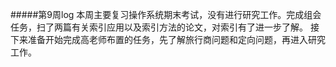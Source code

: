 #####第9周log
本周主要复习操作系统期末考试，没有进行研究工作。完成组会任务，扫了两篇有关索引应用以及索引方法的论文，对索引有了进一步了解。
接下来准备开始完成高老师布置的任务，先了解旅行商问题和定向问题，再进入研究工作。
